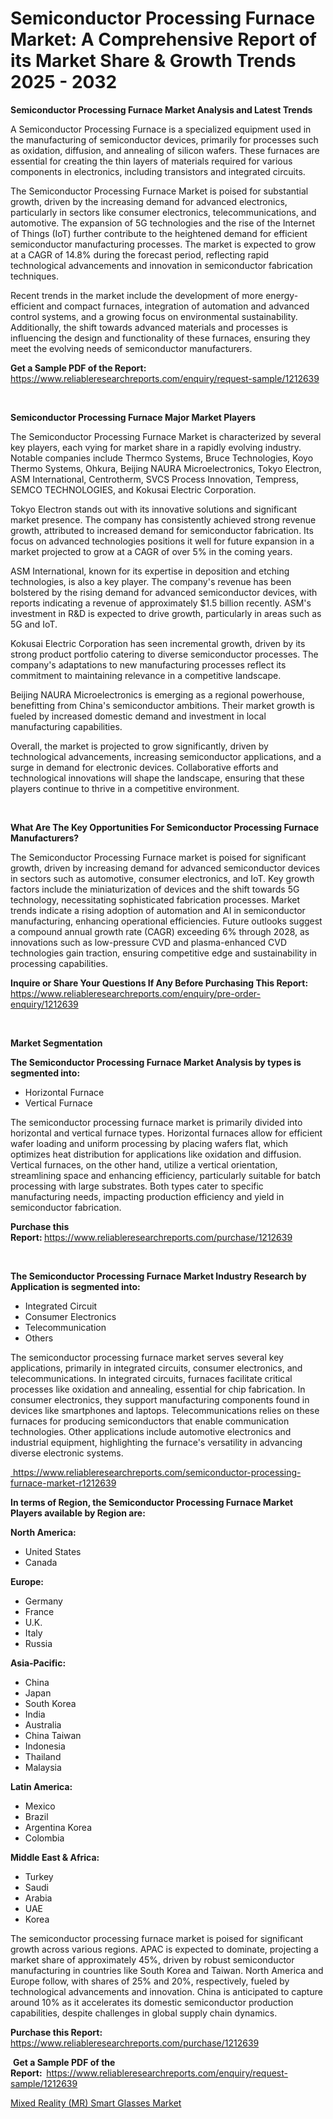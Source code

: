 <p><h1>Semiconductor Processing Furnace Market: A Comprehensive Report of its Market Share & Growth Trends 2025 - 2032</h1></p><p><strong>Semiconductor Processing Furnace Market Analysis and Latest Trends</strong></p>
<p><p>A Semiconductor Processing Furnace is a specialized equipment used in the manufacturing of semiconductor devices, primarily for processes such as oxidation, diffusion, and annealing of silicon wafers. These furnaces are essential for creating the thin layers of materials required for various components in electronics, including transistors and integrated circuits. </p><p>The Semiconductor Processing Furnace Market is poised for substantial growth, driven by the increasing demand for advanced electronics, particularly in sectors like consumer electronics, telecommunications, and automotive. The expansion of 5G technologies and the rise of the Internet of Things (IoT) further contribute to the heightened demand for efficient semiconductor manufacturing processes. The market is expected to grow at a CAGR of 14.8% during the forecast period, reflecting rapid technological advancements and innovation in semiconductor fabrication techniques. </p><p>Recent trends in the market include the development of more energy-efficient and compact furnaces, integration of automation and advanced control systems, and a growing focus on environmental sustainability. Additionally, the shift towards advanced materials and processes is influencing the design and functionality of these furnaces, ensuring they meet the evolving needs of semiconductor manufacturers.</p></p>
<p><strong>Get a Sample PDF of the Report:&nbsp;</strong> <a href="https://www.reliableresearchreports.com/enquiry/request-sample/1212639?utm_campaign=3012&utm_medium=2&utm_source=Github&utm_content=ia&utm_term=24032025&utm_id=semiconductor-processing-furnace">https://www.reliableresearchreports.com/enquiry/request-sample/1212639</a></p>
<p>&nbsp;</p>
<p><strong>Semiconductor Processing Furnace Major Market Players</strong></p>
<p><p>The Semiconductor Processing Furnace Market is characterized by several key players, each vying for market share in a rapidly evolving industry. Notable companies include Thermco Systems, Bruce Technologies, Koyo Thermo Systems, Ohkura, Beijing NAURA Microelectronics, Tokyo Electron, ASM International, Centrotherm, SVCS Process Innovation, Tempress, SEMCO TECHNOLOGIES, and Kokusai Electric Corporation.</p><p>Tokyo Electron stands out with its innovative solutions and significant market presence. The company has consistently achieved strong revenue growth, attributed to increased demand for semiconductor fabrication. Its focus on advanced technologies positions it well for future expansion in a market projected to grow at a CAGR of over 5% in the coming years.</p><p>ASM International, known for its expertise in deposition and etching technologies, is also a key player. The company's revenue has been bolstered by the rising demand for advanced semiconductor devices, with reports indicating a revenue of approximately $1.5 billion recently. ASM's investment in R&D is expected to drive growth, particularly in areas such as 5G and IoT.</p><p>Kokusai Electric Corporation has seen incremental growth, driven by its strong product portfolio catering to diverse semiconductor processes. The company's adaptations to new manufacturing processes reflect its commitment to maintaining relevance in a competitive landscape.</p><p>Beijing NAURA Microelectronics is emerging as a regional powerhouse, benefitting from China's semiconductor ambitions. Their market growth is fueled by increased domestic demand and investment in local manufacturing capabilities.</p><p>Overall, the market is projected to grow significantly, driven by technological advancements, increasing semiconductor applications, and a surge in demand for electronic devices. Collaborative efforts and technological innovations will shape the landscape, ensuring that these players continue to thrive in a competitive environment.</p></p>
<p>&nbsp;</p>
<p><strong>What Are The Key Opportunities For Semiconductor Processing Furnace Manufacturers?</strong></p>
<p><p>The Semiconductor Processing Furnace market is poised for significant growth, driven by increasing demand for advanced semiconductor devices in sectors such as automotive, consumer electronics, and IoT. Key growth factors include the miniaturization of devices and the shift towards 5G technology, necessitating sophisticated fabrication processes. Market trends indicate a rising adoption of automation and AI in semiconductor manufacturing, enhancing operational efficiencies. Future outlooks suggest a compound annual growth rate (CAGR) exceeding 6% through 2028, as innovations such as low-pressure CVD and plasma-enhanced CVD technologies gain traction, ensuring competitive edge and sustainability in processing capabilities.</p></p>
<p><strong>Inquire or Share Your Questions If Any Before Purchasing This Report:</strong> <a href="https://www.reliableresearchreports.com/enquiry/pre-order-enquiry/1212639?utm_campaign=3012&utm_medium=2&utm_source=Github&utm_content=ia&utm_term=24032025&utm_id=semiconductor-processing-furnace">https://www.reliableresearchreports.com/enquiry/pre-order-enquiry/1212639</a></p>
<p>&nbsp;</p>
<p><strong>Market Segmentation</strong></p>
<p><strong>The Semiconductor Processing Furnace Market Analysis by types is segmented into:</strong></p>
<p><ul><li>Horizontal Furnace</li><li>Vertical Furnace</li></ul></p>
<p><p>The semiconductor processing furnace market is primarily divided into horizontal and vertical furnace types. Horizontal furnaces allow for efficient wafer loading and uniform processing by placing wafers flat, which optimizes heat distribution for applications like oxidation and diffusion. Vertical furnaces, on the other hand, utilize a vertical orientation, streamlining space and enhancing efficiency, particularly suitable for batch processing with large substrates. Both types cater to specific manufacturing needs, impacting production efficiency and yield in semiconductor fabrication.</p></p>
<p><strong>Purchase this Report:&nbsp;</strong><a href="https://www.reliableresearchreports.com/purchase/1212639?utm_campaign=3012&utm_medium=2&utm_source=Github&utm_content=ia&utm_term=24032025&utm_id=semiconductor-processing-furnace">https://www.reliableresearchreports.com/purchase/1212639</a></p>
<p>&nbsp;</p>
<p><strong>The Semiconductor Processing Furnace Market Industry Research by Application is segmented into:</strong></p>
<p><ul><li>Integrated Circuit</li><li>Consumer Electronics</li><li>Telecommunication</li><li>Others</li></ul></p>
<p><p>The semiconductor processing furnace market serves several key applications, primarily in integrated circuits, consumer electronics, and telecommunications. In integrated circuits, furnaces facilitate critical processes like oxidation and annealing, essential for chip fabrication. In consumer electronics, they support manufacturing components found in devices like smartphones and laptops. Telecommunications relies on these furnaces for producing semiconductors that enable communication technologies. Other applications include automotive electronics and industrial equipment, highlighting the furnace's versatility in advancing diverse electronic systems.</p></p>
<p><a href="https://www.reliableresearchreports.com/semiconductor-processing-furnace-market-r1212639?utm_campaign=3012&utm_medium=2&utm_source=Github&utm_content=ia&utm_term=24032025&utm_id=semiconductor-processing-furnace">&nbsp;https://www.reliableresearchreports.com/semiconductor-processing-furnace-market-r1212639</a></p>
<p><strong>In terms of Region, the Semiconductor Processing Furnace Market Players available by Region are:</strong></p>
<p>
    <p> <strong> North America: </strong>
        <ul>
            <li>United States</li>
            <li>Canada</li>
        </ul>
        </p> 
    <p> <strong> Europe: </strong>
        <ul>
            <li>Germany</li>
            <li>France</li>
            <li>U.K.</li>
            <li>Italy</li>
            <li>Russia</li>
        </ul>
        </p> 
    <p> <strong> Asia-Pacific: </strong>
        <ul>
            <li>China</li>
            <li>Japan</li>
            <li>South Korea</li>
            <li>India</li>
            <li>Australia</li>
            <li>China Taiwan</li>
            <li>Indonesia</li>
            <li>Thailand</li>
            <li>Malaysia</li>
        </ul>
        </p> 
    <p> <strong> Latin America: </strong>
        <ul>
            <li>Mexico</li>
            <li>Brazil</li>
            <li>Argentina Korea</li>
            <li>Colombia</li>
        </ul>
        </p> 
    <p> <strong> Middle East & Africa: </strong>
        <ul>
            <li>Turkey</li>
            <li>Saudi</li>
            <li>Arabia</li>
            <li>UAE</li>
            <li>Korea</li>
        </ul>
    </p>
    </p>
<p><p>The semiconductor processing furnace market is poised for significant growth across various regions. APAC is expected to dominate, projecting a market share of approximately 45%, driven by robust semiconductor manufacturing in countries like South Korea and Taiwan. North America and Europe follow, with shares of 25% and 20%, respectively, fueled by technological advancements and innovation. China is anticipated to capture around 10% as it accelerates its domestic semiconductor production capabilities, despite challenges in global supply chain dynamics.</p></p>
<p><strong>Purchase this Report: </strong><a href="https://www.reliableresearchreports.com/purchase/1212639?utm_campaign=3012&utm_medium=2&utm_source=Github&utm_content=ia&utm_term=24032025&utm_id=semiconductor-processing-furnace">https://www.reliableresearchreports.com/purchase/1212639</a></p>
<p>&nbsp;<strong>Get a Sample PDF of the Report:&nbsp;&nbsp;</strong><a href="https://www.reliableresearchreports.com/enquiry/request-sample/1212639?utm_campaign=3012&utm_medium=2&utm_source=Github&utm_content=ia&utm_term=24032025&utm_id=semiconductor-processing-furnace">https://www.reliableresearchreports.com/enquiry/request-sample/1212639</a></p>
<p><strong></strong></p>
<p><p><a href="https://github.com/laverkyllozc/Market-Research-Report-List-1/blob/main/mixed-reality-mr-smart-glasses-market.md?utm_campaign=3012&utm_medium=2&utm_source=Github&utm_content=ia&utm_term=24032025&utm_id=semiconductor-processing-furnace">Mixed Reality (MR) Smart Glasses Market</a></p></p>